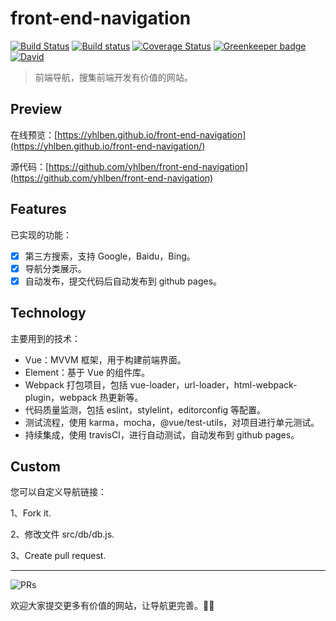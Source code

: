 # front-end-navigation

[![Build Status](https://travis-ci.com/yhlben/front-end-navigation.svg?branch=master)](https://travis-ci.com/yhlben/front-end-navigation)
[![Build status](https://ci.appveyor.com/api/projects/status/jxfwfppagyy4hmi7/branch/master?svg=true)](https://ci.appveyor.com/project/yhlben/front-end-navigation/branch/master)
[![Coverage Status](https://coveralls.io/repos/github/yhlben/front-end-navigation/badge.svg)](https://coveralls.io/github/yhlben/front-end-navigation) [![Greenkeeper badge](https://badges.greenkeeper.io/yhlben/front-end-navigation.svg)](https://greenkeeper.io/)
[![David](https://img.shields.io/david/yhlben/front-end-navigation.svg)](https://david-dm.org/yhlben/front-end-navigation)

> 前端导航，搜集前端开发有价值的网站。

## Preview

在线预览：[https://yhlben.github.io/front-end-navigation](https://yhlben.github.io/front-end-navigation/)

源代码：[https://github.com/yhlben/front-end-navigation](https://github.com/yhlben/front-end-navigation)

## Features

已实现的功能：

- [x] 第三方搜索，支持 Google，Baidu，Bing。
- [x] 导航分类展示。
- [x] 自动发布，提交代码后自动发布到 github pages。

## Technology

主要用到的技术：

- Vue：MVVM 框架，用于构建前端界面。
- Element：基于 Vue 的组件库。
- Webpack 打包项目，包括 vue-loader，url-loader，html-webpack-plugin，webpack 热更新等。
- 代码质量监测，包括 eslint，stylelint，editorconfig 等配置。
- 测试流程，使用 karma，mocha，@vue/test-utils，对项目进行单元测试。
- 持续集成，使用 travisCI，进行自动测试，自动发布到 github pages。

## Custom

您可以自定义导航链接：

1、Fork it.

2、修改文件 src/db/db.js.

3、Create pull request.

---

![PRs](https://img.shields.io/badge/PRs-welcome-brightgreen.svg?longCache=true&style=flat-square)

欢迎大家提交更多有价值的网站，让导航更完善。💪💪
